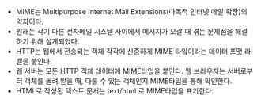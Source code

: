 - MIME는 Multipurpose Internet Mail Extensions(다목적 인터넷 메일 확장)의 약자이다.
- 원래는 각기 다른 전자메일 시스템 사이에서 메시지가 오갈 때 겪는 문제점을 해결하기 위해 설계되었다.
- HTTP는 웹에서 전송되는 객체 각각에 신중하게 MIME 타입이라는 데이터 포맷 라벨을 붙인다.
- 웹 서버는 모든 HTTP 객체 데이터에 MIME타입을 붙인다. 웹 브라우저는 서버로부터 객체를 돌려 받을 때, 다룰 수 있는 객체인지 MIME타입을 통해 확인한다.
- HTML로 작성된 텍스트 문서는 text/html 로 MIME타입을 표기한다.
